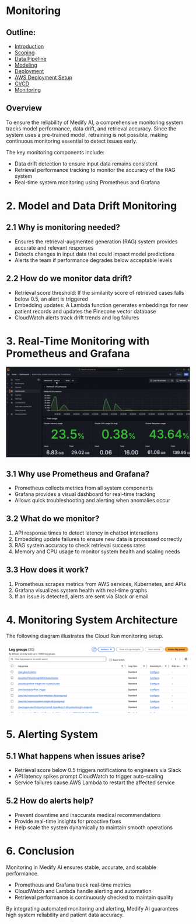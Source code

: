 # Monitoring

## Outline:

- [Introduction](introduction.md)
- [Scoping](scoping.md)
- [Data Pipeline](data.md)
- [Modeling](modelling.md)
- [Deployment](deployment.md)
- [AWS Deployment Setup](aws_deployment_setup.md)
- [CI/CD](cicd.md)
- [Monitoring](monitoring.md)


## Overview  

To ensure the reliability of Medify AI, a comprehensive monitoring system tracks model performance, data drift, and retrieval accuracy. Since the system uses a pre-trained model, retraining is not possible, making continuous monitoring essential to detect issues early.  

The key monitoring components include:  
- Data drift detection to ensure input data remains consistent  
- Retrieval performance tracking to monitor the accuracy of the RAG system  
- Real-time system monitoring using Prometheus and Grafana  



# 2. Model and Data Drift Monitoring  

## 2.1 Why is monitoring needed?  

- Ensures the retrieval-augmented generation (RAG) system provides accurate and relevant responses  
- Detects changes in input data that could impact model predictions  
- Alerts the team if performance degrades below acceptable levels  

## 2.2 How do we monitor data drift?  

- Retrieval score threshold: If the similarity score of retrieved cases falls below 0.5, an alert is triggered  
- Embedding updates: A Lambda function generates embeddings for new patient records and updates the Pinecone vector database  
- CloudWatch alerts track drift trends and log failures  



# 3. Real-Time Monitoring with Prometheus and Grafana  

![Grafana](images/13.png)

## 3.1 Why use Prometheus and Grafana?  

- Prometheus collects metrics from all system components  
- Grafana provides a visual dashboard for real-time tracking  
- Allows quick troubleshooting and alerting when anomalies occur  

## 3.2 What do we monitor?  

1. API response times to detect latency in chatbot interactions  
2. Embedding update failures to ensure new data is processed correctly  
3. RAG system accuracy to check retrieval success rates  
4. Memory and CPU usage to monitor system health and scaling needs  

## 3.3 How does it work?  

1. Prometheus scrapes metrics from AWS services, Kubernetes, and APIs  
2. Grafana visualizes system health with real-time graphs  
3. If an issue is detected, alerts are sent via Slack or email  



# 4. Monitoring System Architecture  

The following diagram illustrates the Cloud Run monitoring setup.  

![Cloud Run Monitoring](images/14.png)  



# 5. Alerting System  

## 5.1 What happens when issues arise?  

- Retrieval score below 0.5 triggers notifications to engineers via Slack  
- API latency spikes prompt CloudWatch to trigger auto-scaling  
- Service failures cause AWS Lambda to restart the affected service  

## 5.2 How do alerts help?  

- Prevent downtime and inaccurate medical recommendations  
- Provide real-time insights for proactive fixes  
- Help scale the system dynamically to maintain smooth operations  



# 6. Conclusion  

Monitoring in Medify AI ensures stable, accurate, and scalable performance.  

- Prometheus and Grafana track real-time metrics  
- CloudWatch and Lambda handle alerting and automation  
- Retrieval performance is continuously checked to maintain quality  

By integrating automated monitoring and alerting, Medify AI guarantees high system reliability and patient data accuracy.  
